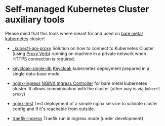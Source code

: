 # Self-managed Kubernetes Cluster auxiliary tools

Please mind that this tools where meant for and used on [bare metal kubernetes](https://ubuntu.com/blog/understanding-bare-metal-kubernetes) cluster!

- [_kubectl-api-proxy](./_kubectl-api-proxy/)
    Solution on how to connect to Kubernetes Cluster (using [Proxy Verb](https://kubernetes.io/docs/tasks/access-application-cluster/access-cluster-services/)) running on machine in a private network when HTTPS connection is required.

- [keycloak-single-db](./keycloak-single-db/)
    [Keycloak](https://www.keycloak.org/) kubernetes deployment prepared in a single data-base mode.

- [nginx-ingress](./nginx-ingress/)
    [NGINX Ingress Controller](https://kubernetes.github.io/ingress-nginx/) for bare metal kubernetes cluster. It allows comminication with the cluster (other way is via `kubectl proxy`)

- [nginx-test](./nginx-test/)
    Test deployment of a simple nginx service to validate cluster config and if it's reachable from outside.

- [traefik-ingress](./traefik-ingress/)
    Traefik run in ingress mode (under development)
